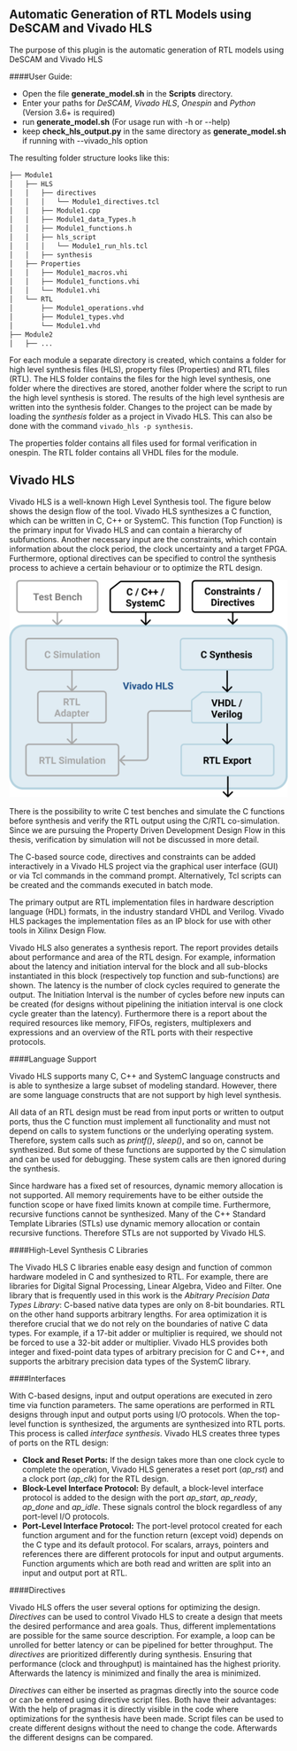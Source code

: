 Automatic Generation of RTL Models using DeSCAM and Vivado HLS
-----

The purpose of this plugin is the automatic generation of RTL models using DeSCAM and 
Vivado HLS

####User Guide:

* Open the file **generate_model.sh** in the **Scripts** directory.
* Enter your paths for _DeSCAM_, _Vivado HLS_, _Onespin_ and _Python_ (Version 3.6+ is required)
* run **generate_model.sh** (For usage run with -h or --help)
* keep **check_hls_output.py** in the same directory as **generate_model.sh** if running with --vivado_hls option

The resulting folder structure looks like this:

```
├── Module1
│   ├── HLS
│   │   ├── directives
│   │   │   └── Module1_directives.tcl
│   │   ├── Module1.cpp
│   │   ├── Module1_data_Types.h
│   │   ├── Module1_functions.h
│   │   ├── hls_script
│   │   │   └── Module1_run_hls.tcl
│   │   ├── synthesis
│   ├── Properties
│   │   ├── Module1_macros.vhi
│   │   ├── Module1_functions.vhi
│   │   └── Module1.vhi
│   └── RTL
│       ├── Module1_operations.vhd
│       ├── Module1_types.vhd
│       └── Module1.vhd
├── Module2
│   ├── ...
```

For each module a separate directory is created, which contains a folder for high level synthesis
files (HLS), property files (Properties) and RTL files (RTL). The HLS folder contains the files 
for the high level synthesis, one folder where the directives are stored, another folder where 
the script to run the high level synthesis is stored. The results of the high level synthesis are
written into the synthesis folder. Changes to the project can be made by loading the _synthesis_ 
folder as a project in Vivado HLS. This can also be done with the command `vivado_hls -p synthesis`.

The properties folder contains all files used for formal verification in onespin. The RTL folder contains
all VHDL files for the module.
 
 
Vivado HLS
----                                                       
                                                              
Vivado HLS is a well-known High Level Synthesis tool. The figure below shows the design flow of 
the tool. Vivado HLS synthesizes a C function, which can be written in C, C++ or SystemC. This 
function (Top Function) is the primary input for Vivado HLS and can contain a hierarchy of 
subfunctions. Another necessary input are the constraints, which contain information about the 
clock period, the clock uncertainty and a target FPGA. Furthermore, optional directives can be 
specified to control the synthesis process to achieve a certain behaviour or to optimize the RTL 
design.

![Design Flow in Vivado HLS](Vivado_HLS.png)

There is the possibility to write C test benches and simulate the C functions before synthesis
and verify the RTL output using the C/RTL co-simulation. Since we are pursuing the Property 
Driven Development Design Flow in this thesis, verification by simulation will not be discussed 
in more detail.

The C-based source code, directives and constraints can be added interactively in a Vivado HLS 
project via the graphical user interface (GUI) or via Tcl commands in the command prompt. 
Alternatively, Tcl scripts can be created and the commands executed in batch mode.

The primary output are RTL implementation files in hardware description language (HDL) formats, 
in the industry standard VHDL and Verilog. Vivado HLS packages the implementation files as an 
IP block for use with other tools in Xilinx Design Flow.

Vivado HLS also generates a synthesis report. The report provides details about performance and 
area of the RTL design. For example, information about the latency and initiation interval for 
the block and all sub-blocks instantiated in this block (respectively top function and 
sub-functions) are shown. The latency is the number of clock cycles required to generate the 
output. The Initiation Interval is the number of cycles before new inputs can be created 
(for designs without pipelining the initiation interval is one clock cycle greater than the 
latency). Furthermore there is a report about the required resources like memory, FIFOs, 
registers, multiplexers and expressions and an overview of the RTL ports with their respective 
protocols.

####Language Support

Vivado HLS supports many C, C++ and SystemC language constructs and is able to synthesize a 
large subset of modeling standard. However, there are some language constructs that are not 
support by high level synthesis.

All data of an RTL design must be read from input ports or written to output ports, thus the 
C function must implement all functionality and must not depend on calls to system functions 
or the underlying operating system. Therefore, system calls such as _printf()_, 
_sleep()_, and so on, cannot be synthesized. But some of these functions are supported 
by the C simulation and can be used for debugging. These system calls are then ignored during 
the synthesis.

Since hardware has a fixed set of resources, dynamic memory allocation is not supported. All 
memory requirements have to be either outside the function scope or have fixed limits known at 
compile time. Furthermore, recursive functions cannot be synthesized. Many of the C++ Standard 
Template Libraries (STLs) use dynamic memory allocation or contain recursive functions. Therefore 
STLs are not supported by Vivado HLS.

####High-Level Synthesis C Libraries

The Vivado HLS C libraries enable easy design and function of common hardware modeled in C and
synthesized to RTL. For example, there are libraries for Digital Signal Processing, Linear 
Algebra, Video and Filter. One library that is frequently used in this work is the 
_Abitrary Precision Data Types Library_: C-based native data types are only on 8-bit 
boundaries. RTL on the other hand supports arbitrary lengths. For area optimization it is 
therefore crucial that we do not rely on the boundaries of native C data types. For example, 
if a 17-bit adder or multiplier is required, we should not be forced to use a 32-bit adder or 
multiplier. Vivado HLS provides both integer and fixed-point data types of arbitrary precision 
for C and C++, and supports the arbitrary precision data types of the SystemC library.

####Interfaces

With C-based designs, input and output operations are executed in zero time via function 
parameters. The same operations are performed in RTL designs through input and output ports 
using I/O protocols. When the top-level function is synthesized, the arguments are synthesized 
into RTL ports. This process is called _interface synthesis_. Vivado HLS creates three 
types of ports on the RTL design:

* **Clock and Reset Ports:** If the design takes more than one clock cycle to complete the 
operation, Vivado HLS generates a reset port (_ap\_rst_) and a clock port 
(_ap\_clk_) for the RTL design.
* **Block-Level Interface Protocol:**  By default, a block-level interface protocol is added 
to the design with the port _ap\_start_, _ap\_ready_, _ap\_done_ and 
_ap\_idle_. These signals control the block regardless of any port-level I/O protocols. 
* **Port-Level Interface Protocol:**  The port-level protocol created for each function 
argument and for the function return (except void) depends on the C type and its default 
protocol. For scalars, arrays, pointers and references there are different protocols for input 
and output arguments. Function arguments which are both read and written are split into an input 
and output port at RTL. 

####Directives

Vivado HLS offers the user several options for optimizing the design. _Directives_ can 
be used to control Vivado HLS to create a design that meets the desired performance and area 
goals. Thus, different implementations are possible for the same source description. For example, 
a loop can be unrolled for better latency or can be pipelined for better throughput. The 
_directives_ are prioritized differently during synthesis. Ensuring that performance 
(clock and throughput) is maintained has the highest priority. Afterwards the latency is minimized
and finally the area is minimized.

_Directives_ can either be inserted as pragmas directly into the source code or can 
be entered using directive script files. Both have their advantages: With the help of pragmas 
it is directly visible in the code where optimizations for the synthesis have been made. Script 
files can be used to create different designs without the need to change the code. Afterwards 
the different designs can be compared.
